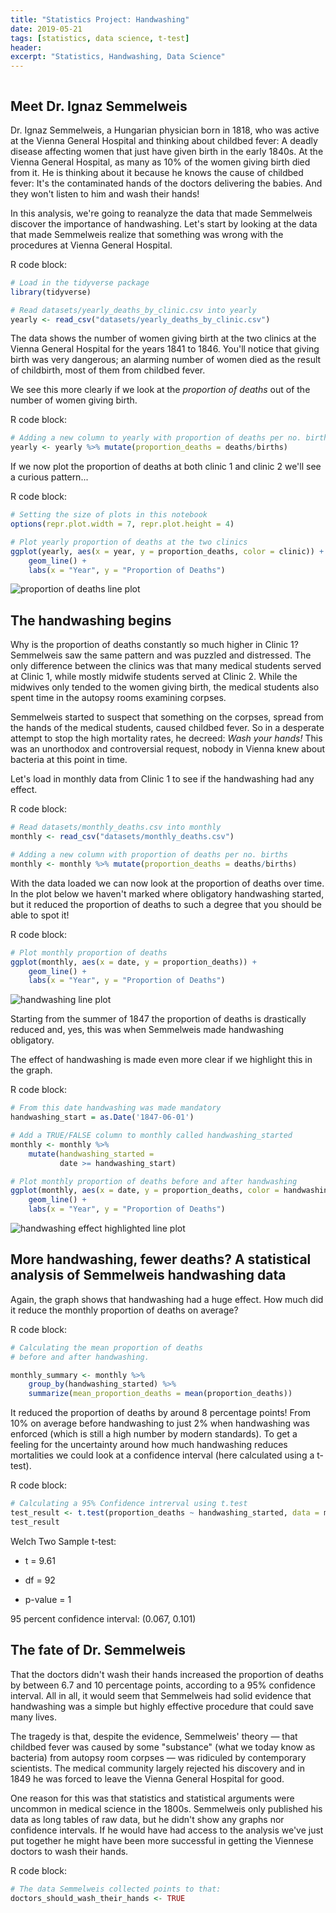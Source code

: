 ```yaml
---
title: "Statistics Project: Handwashing"
date: 2019-05-21
tags: [statistics, data science, t-test]
header: 
excerpt: "Statistics, Handwashing, Data Science"
---
```


<img src="{{ site.url }}{{ site.baseurl }}/images/ignaz_semmelweis_1860.jpeg" alt="">

## Meet Dr. Ignaz Semmelweis

Dr. Ignaz Semmelweis, a Hungarian physician born in 1818, who was active at the Vienna General Hospital and thinking about childbed fever: A deadly disease affecting women that just have given birth in the early 1840s. At the Vienna General Hospital, as many as 10% of the women giving birth died from it. He is thinking about it because he knows the cause of childbed fever: It's the contaminated hands of the doctors delivering the babies. And they won't listen to him and wash their hands!

In this analysis, we're going to reanalyze the data that made Semmelweis discover the importance of handwashing. Let's start by looking at the data that made Semmelweis realize that something was wrong with the procedures at Vienna General Hospital.

R code block:
```r
# Load in the tidyverse package
library(tidyverse)

# Read datasets/yearly_deaths_by_clinic.csv into yearly
yearly <- read_csv("datasets/yearly_deaths_by_clinic.csv")
```

The data shows the number of women giving birth at the two clinics at the Vienna General Hospital for the years 1841 to 1846. You'll notice that giving birth was very dangerous; an alarming number of women died as the result of childbirth, most of them from childbed fever.

We see this more clearly if we look at the *proportion of deaths* out of the number of women giving birth.

R code block:
```r
# Adding a new column to yearly with proportion of deaths per no. births
yearly <- yearly %>% mutate(proportion_deaths = deaths/births)
```

If we now plot the proportion of deaths at both clinic 1 and clinic 2 we'll see a curious pattern...

R code block:
```r
# Setting the size of plots in this notebook
options(repr.plot.width = 7, repr.plot.height = 4)

# Plot yearly proportion of deaths at the two clinics
ggplot(yearly, aes(x = year, y = proportion_deaths, color = clinic)) +
    geom_line() +
    labs(x = "Year", y = "Proportion of Deaths")
```

<img src="{{ site.url }}{{ site.baseurl }}/images/initiallineplot.png" alt="proportion of deaths line plot">

## The handwashing begins

Why is the proportion of deaths constantly so much higher in Clinic 1? Semmelweis saw the same pattern and was puzzled and distressed. The only difference between the clinics was that many medical students served at Clinic 1, while mostly midwife students served at Clinic 2. While the midwives only tended to the women giving birth, the medical students also spent time in the autopsy rooms examining corpses.

Semmelweis started to suspect that something on the corpses, spread from the hands of the medical students, caused childbed fever. So in a desperate attempt to stop the high mortality rates, he decreed: *Wash your hands!* This was an unorthodox and controversial request, nobody in Vienna knew about bacteria at this point in time.

Let's load in monthly data from Clinic 1 to see if the handwashing had any effect.

R code block:
```r
# Read datasets/monthly_deaths.csv into monthly
monthly <- read_csv("datasets/monthly_deaths.csv")

# Adding a new column with proportion of deaths per no. births
monthly <- monthly %>% mutate(proportion_deaths = deaths/births)
```

With the data loaded we can now look at the proportion of deaths over time. In the plot below we haven't marked where obligatory handwashing started, but it reduced the proportion of deaths to such a degree that you should be able to spot it!

R code block:
```r
# Plot monthly proportion of deaths
ggplot(monthly, aes(x = date, y = proportion_deaths)) +
    geom_line() +
    labs(x = "Year", y = "Proportion of Deaths")
```

<img src="{{ site.url }}{{ site.baseurl }}/images/handwashinglineplot.png" alt="handwashing line plot">

Starting from the summer of 1847 the proportion of deaths is drastically reduced and, yes, this was when Semmelweis made handwashing obligatory.

The effect of handwashing is made even more clear if we highlight this in the graph.

R code block:
```r
# From this date handwashing was made mandatory
handwashing_start = as.Date('1847-06-01')

# Add a TRUE/FALSE column to monthly called handwashing_started
monthly <- monthly %>%
    mutate(handwashing_started =
           date >= handwashing_start)

# Plot monthly proportion of deaths before and after handwashing
ggplot(monthly, aes(x = date, y = proportion_deaths, color = handwashing_started)) +
    geom_line() +
    labs(x = "Year", y = "Proportion of Deaths")
```

<img src="{{ site.url }}{{ site.baseurl }}/images/handwashinghighefflp.png" alt="handwashing effect highlighted line plot">

## More handwashing, fewer deaths? A statistical analysis of Semmelweis handwashing data

Again, the graph shows that handwashing had a huge effect. How much did it reduce the monthly proportion of deaths on average?

R code block:
```r
# Calculating the mean proportion of deaths
# before and after handwashing.

monthly_summary <- monthly %>%
    group_by(handwashing_started) %>%
    summarize(mean_proportion_deaths = mean(proportion_deaths))
```

It reduced the proportion of deaths by around 8 percentage points! From 10% on average before handwashing to just 2% when handwashing was enforced (which is still a high number by modern standards). To get a feeling for the uncertainty around how much handwashing reduces mortalities we could look at a confidence interval (here calculated using a t-test).

R code block:
```r
# Calculating a 95% Confidence intrerval using t.test
test_result <- t.test(proportion_deaths ~ handwashing_started, data = monthly)
test_result
```

Welch Two Sample t-test:
* t = 9.61
+ df = 92
- p-value = 1

95 percent confidence interval: (0.067, 0.101)

## The fate of Dr. Semmelweis

That the doctors didn't wash their hands increased the proportion of deaths by between 6.7 and 10 percentage points, according to a 95% confidence interval. All in all, it would seem that Semmelweis had solid evidence that handwashing was a simple but highly effective procedure that could save many lives.

The tragedy is that, despite the evidence, Semmelweis' theory — that childbed fever was caused by some "substance" (what we today know as bacteria) from autopsy room corpses — was ridiculed by contemporary scientists. The medical community largely rejected his discovery and in 1849 he was forced to leave the Vienna General Hospital for good.

One reason for this was that statistics and statistical arguments were uncommon in medical science in the 1800s. Semmelweis only published his data as long tables of raw data, but he didn't show any graphs nor confidence intervals. If he would have had access to the analysis we've just put together he might have been more successful in getting the Viennese doctors to wash their hands.

R code block:
```r
# The data Semmelweis collected points to that:
doctors_should_wash_their_hands <- TRUE
```
